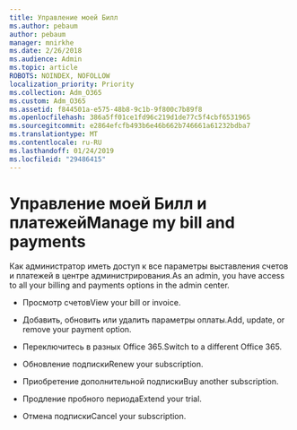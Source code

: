 ```yaml
---
title: Управление моей Билл
ms.author: pebaum
author: pebaum
manager: mnirkhe
ms.date: 2/26/2018
ms.audience: Admin
ms.topic: article
ROBOTS: NOINDEX, NOFOLLOW
localization_priority: Priority
ms.collection: Adm_O365
ms.custom: Adm_O365
ms.assetid: f844501a-e575-48b8-9c1b-9f800c7b89f8
ms.openlocfilehash: 386a5ff01ce1fd96c219d1de77c5f4cbf6531965
ms.sourcegitcommit: e2864efcfb493b6e46b662b746661a61232bdba7
ms.translationtype: MT
ms.contentlocale: ru-RU
ms.lasthandoff: 01/24/2019
ms.locfileid: "29486415"
---
```

# <a name="manage-my-bill-and-payments"></a><span data-ttu-id="163ea-102">Управление моей Билл и платежей</span><span class="sxs-lookup"><span data-stu-id="163ea-102">Manage my bill and payments</span></span>

<span data-ttu-id="163ea-103">Как администратор иметь доступ к все параметры выставления счетов и платежей в центре администрирования.</span><span class="sxs-lookup"><span data-stu-id="163ea-103">As an admin, you have access to all your billing and payments options in the admin center.</span></span>
  
- <span data-ttu-id="163ea-104">Просмотр счетов</span><span class="sxs-lookup"><span data-stu-id="163ea-104">View your bill or invoice.</span></span>
    
- <span data-ttu-id="163ea-105">Добавить, обновить или удалить параметры оплаты.</span><span class="sxs-lookup"><span data-stu-id="163ea-105">Add, update, or remove your payment option.</span></span>
    
- <span data-ttu-id="163ea-106">Переключитесь в разных Office 365.</span><span class="sxs-lookup"><span data-stu-id="163ea-106">Switch to a different Office 365.</span></span>
    
- <span data-ttu-id="163ea-107">Обновление подписки</span><span class="sxs-lookup"><span data-stu-id="163ea-107">Renew your subscription.</span></span>
    
- <span data-ttu-id="163ea-108">Приобретение дополнительной подписки</span><span class="sxs-lookup"><span data-stu-id="163ea-108">Buy another subscription.</span></span>
    
- <span data-ttu-id="163ea-109">Продление пробного периода</span><span class="sxs-lookup"><span data-stu-id="163ea-109">Extend your trial.</span></span>
    
- <span data-ttu-id="163ea-110">Отмена подписки</span><span class="sxs-lookup"><span data-stu-id="163ea-110">Cancel your subscription.</span></span>
    

